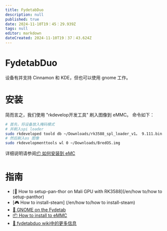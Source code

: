 ```yaml
---
title: FydetabDuo
description: null
published: true
date: 2024-11-10T19：45：29.939Z
tags: null
editor: markdown
dateCreated: 2024-11-10T19：37：43.624Z
---
```


# FydetabDuo

设备有并支持 Cinnamon 和 KDE，但也可以使用 gnome 工作。

# 安装

简而言之，我们使用 "rkdevelop开发工具" 刷入图像到 eMMC。 命令如下：

```bash
# 首先，将设备放入掩码模式
# 并刷入spi loader
sudo rkdeveloped toold db ~/Downloads/rk3588_spl_loader_v1。 9.111.bin
# 然后刷入os 图像
sudo rkdevelopmenttools wl 0 ~/Downloads/BredOS.img
```

详细说明请参阅[📦 如何安装到 eMC](https://wiki.fydetabduo.com/os-release-board/BredOS/BredOS-intro)

# 指南

- [🐾 How to setup-pan-thor on Mali GPU with RK3588](/en/how to/how to setup-panthor)
- [🎮 How to install-steam] (/en/how to/how to install-steam)
- [🦶 GNOME on the Fydetab](/fydetab-duo/gnome)
- [📦 How to install to eMMC](https://wiki.fydetabduo.com/os-release-board/BredOS/BredOS-intro)
- [🔧 fydetabduo wiki中的更多信息](https://wiki.fydetabduo.com/category/-bredos)
